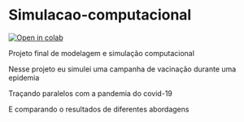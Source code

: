 # Simulacao-computacional
[![Open in colab](https://colab.research.google.com/assets/colab-badge.svg)](https://colab.research.google.com/github/FilipeFCampos/Simulacao-computacional/blob/main/modelo_epidemologico.ipynb)

Projeto final de modelagem e simulação computacional

Nesse projeto eu simulei uma campanha de vacinação durante uma epidemia

Traçando paralelos com a pandemia do covid-19

E comparando o resultados de diferentes abordagens
